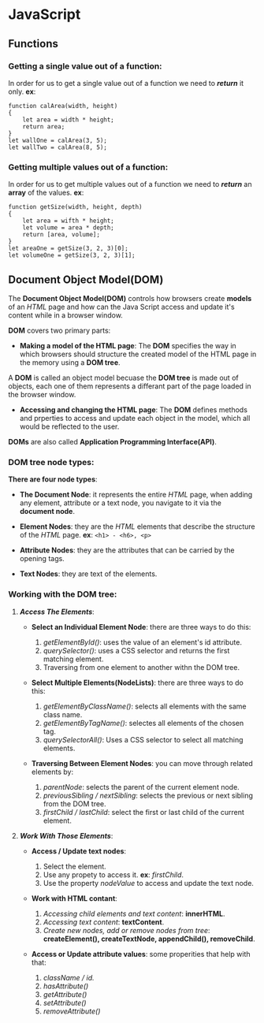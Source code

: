 # JavaScript
## Functions

### Getting a single value out of a function:
In order for us to get a single value out of a function we need to ***return*** it only. **ex**:

```
function calArea(width, height)
{
    let area = width * height;
    return area;
}
let wallOne = calArea(3, 5);
let wallTwo = calArea(8, 5);
```

### Getting multiple values out of a function:
In order for us to get multiple values out of a function we need to ***return*** an **array** of the values. **ex**:

```
function getSize(width, height, depth)
{
    let area = wifth * height;
    let volume = area * depth;
    return [area, volume];
}
let areaOne = getSize(3, 2, 3)[0];
let volumeOne = getSize(3, 2, 3)[1];
```
## Document Object Model(DOM)
The **Document Object Model(DOM)** controls how browsers create **models** of an *HTML* page and how can the Java Script access and update it's content while in a browser window.

**DOM** covers two primary parts:

- **Making a model of the HTML page**:
The **DOM** specifies the way in which browsers should structure the created model of the HTML page in the memory using a **DOM tree**.

A **DOM** is called an object model becuase the **DOM tree** is made out of objects, each one of them represents a differant part of the page loaded in the browser window.

- **Accessing and changing the HTML page**:
The **DOM** defines methods and prperties to access and update each object in the model, which all would be reflected to the user. 

**DOMs** are also called **Application Programming Interface(API)**.

### DOM tree node types:
**There are four node types**:

- **The Document Node**: it represents the entire *HTML* page, when adding any element, attribute or a text node, you navigate to it via the **document node**.

- **Element Nodes**: they are the *HTML* elements that describe the structure of the *HTML* page. **ex**: `<h1> - <h6>, <p>`

- **Attribute Nodes**: they are the attributes that can be carried by the opening tags.

- **Text Nodes**: they are text of the elements.

### Working with the DOM tree:
1. ***Access The Elements***:
    - **Select an Individual Element Node**: there are three ways to do this:
        1. *getElementById()*: uses the value of an element's id attribute.
        2. *querySelector()*: uses a CSS selector and returns the first matching element.
        3. Traversing from one element to another withn the DOM tree. 

    - **Select Multiple Elements(NodeLists)**: there are three ways to do this:
        1. *getElementByClassName()*: selects all elements with the same class name.
        2. *getElementByTagName()*: selectes all elements of the chosen tag.
        3. *querySelectorAll()*: Uses a CSS selector to select all matching elements.

    - **Traversing Between Element Nodes**: you can move through related elements by:
        1. *parentNode*: selects the parent of the current element node.
        2. *previousSibling / nextSibling*: selects the previous or next sibling from the DOM tree.
        3. *firstChild / lastChild*: select the first or last child of the current element.

2. ***Work With Those Elements***:
    - **Access / Update text nodes**:
        1. Select the element.
        2. Use any propety to access it. **ex**: *firstChild*.
        3. Use the property *nodeValue* to access and update the text node.

    - **Work with HTML contant**:
        1. *Accessing child elements and text content*: **innerHTML**. 
        2. *Accessing text content*: **textContent**.
        3. *Create new nodes, add or remove nodes from tree*: **createElement(), createTextNode, appendChild(), removeChild**.  

    - **Access or Update attribute values**: some properities that help with that:
        1. *className / id.*
        2. *hasAttribute()*
        3. *getAttribute()*
        4. *setAttribute()*
        5. *removeAttribute()*



